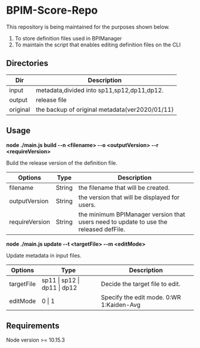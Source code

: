 # BPIM-Score-Repo
This repository is being maintained for the purposes shown below.
1. To store definition files used in BPIManager
2. To maintain the script that enables editing definition files on the CLI

## Directories

| Dir | Description |
| -- | -- |
| input | metadata,divided into sp11,sp12,dp11,dp12.  |
| output | release file |
| original | the backup of original metadata(ver2020/01/11) |

## Usage
**node ./main.js build --n \<filename\> --o \<outputVersion\> --r \<requireVersion\>**

Build the release version of the definition file.  

| Options | Type | Description |
| -- | -- | -- |
| filename | String | the filename that will be created.  |
| outputVersion | String | the version that will be displayed for users. |
| requireVersion | String | the minimum BPIManager version that users need to update to use the released defFile. |

**node ./main.js update --t \<targetFile\> --m \<editMode\>**

Update metadata in input files.

| Options | Type | Description |
| -- | -- | -- |
| targetFile | sp11 \| sp12 \| dp11 \| dp12 | Decide the target file to edit. |
| editMode | 0 \| 1 | Specify the edit mode. 0:WR 1:Kaiden-Avg |

## Requirements
Node version >= 10.15.3
